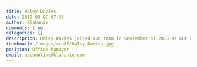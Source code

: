```yaml
---
title: Haley Davies
date: 2019-05-07 07:33
author: Klahanie
comments: true
categories: []
description: Haley Davies joined our team in September of 2018 as our Front Office Manager. She is an Issaquah native, living in the area for 20+ years. She came to us with an extensive background in Property Management, where she previously managed multiple apartments complexes in Seattle WA. Her true passion though is working with horses. She has ridden and shown horses her entire life and spends any free time she has in the barn!
thumbnail: /images/staff/Haley-Davies.jpg
position: Office Manager
email: accounting@klahanie.com
---
```


